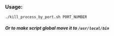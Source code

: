 ### Usage:

```
./kill_process_by_port.sh PORT_NUMBER
```

##### Or to make script global move it to ```/usr/local/bin```

